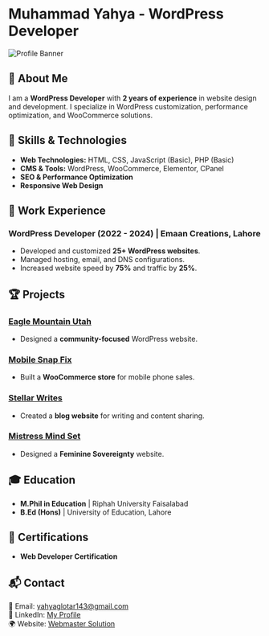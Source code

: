 # Muhammad Yahya - WordPress Developer

![Profile Banner](https://via.placeholder.com/1200x400?text=Muhammad+Yahya+Portfolio)

## 🚀 About Me
I am a **WordPress Developer** with **2 years of experience** in website design and development. I specialize in WordPress customization, performance optimization, and WooCommerce solutions.

## 🔧 Skills & Technologies
- **Web Technologies:** HTML, CSS, JavaScript (Basic), PHP (Basic)
- **CMS & Tools:** WordPress, WooCommerce, Elementor, CPanel
- **SEO & Performance Optimization**
- **Responsive Web Design**

## 💼 Work Experience
### WordPress Developer (2022 - 2024) | Emaan Creations, Lahore
- Developed and customized **25+ WordPress websites**.
- Managed hosting, email, and DNS configurations.
- Increased website speed by **75%** and traffic by **25%**.

## 🏆 Projects
### [Eagle Mountain Utah](https://yourhomeyourrealtor.com/)
- Designed a **community-focused** WordPress website.

### [Mobile Snap Fix](https://trigger.bond/mobilesnapfix/)
- Built a **WooCommerce store** for mobile phone sales.

### [Stellar Writes](https://stellarwrites.com/)
- Created a **blog website** for writing and content sharing.

### [Mistress Mind Set](https://trigger.bond/mistressmindset/)
- Designed a **Feminine Sovereignty** website.

## 🎓 Education
- **M.Phil in Education** | Riphah University Faisalabad
- **B.Ed (Hons)** | University of Education, Lahore

## 📜 Certifications
- **Web Developer Certification**

## 📬 Contact
📧 Email: [yahyaglotar143@gmail.com](mailto:yahyaglotar143@gmail.com)  
🔗 LinkedIn: [My Profile](http://linkedin.com/in/yahya-glotar-12b340118/)  
🌍 Website: [Webmaster Solution](#)  
